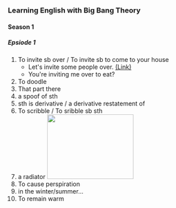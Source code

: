 ### Learning English with Big Bang Theory

#### Season 1
##### Epsiode 1
1. To invite sb over / To invite sb to come to your house
   - Let's invite some people over. [(Link)](https://dictionary.cambridge.org/ja/dictionary/english/invite-sb-over?q=invite+over)
   - You're inviting me over to eat?
2. To doodle
3. That part there
4. a spoof of sth
5. sth is derivative / a derivative restatement of
6. To scribble / To sribble sb sth
7. a radiator
   <img src="https://user-images.githubusercontent.com/48580911/150682773-64d7358c-3446-4722-96fd-9265659eddc7.png" width="200" height="150">
8. To cause perspiration
9. in the winter/summer...
10. To remain warm
